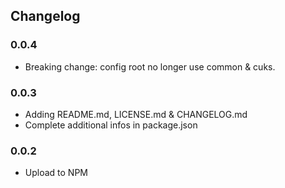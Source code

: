 ## Changelog

### 0.0.4

- Breaking change: config root no longer use common & cuks.

### 0.0.3

- Adding README.md, LICENSE.md & CHANGELOG.md
- Complete additional infos in package.json

### 0.0.2

- Upload to NPM
